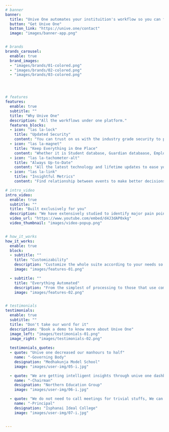 ```yaml
---
# banner
banner:
  title: "Unive One automates your instituition's workflow so you can focus on the big picture"
  button: "Get Unive One"
  button_link: "https://unive.one/contact"
  image: "images/banner-app.png"


# brands
brands_carousel:
  enable: true
  brand_images:
  - "images/brands/01-colored.png"
  - "images/brands/02-colored.png"
  - "images/brands/03-colored.png"




# features
features:
  enable: true
  subtitle: ""
  title: "Why Unive One"
  description: "All the workflows under one platform."
  features_blocks:
  - icon: "las la-lock"
    title: "Updated Security"
    content: "You can trust on us with the industry grade security to protect your data."
  - icon: "las la-magnet"
    title: "Keep Everything in One Place"
    content: "Whether it is Student database, Guardian databaase, Employee database; Your data is always with you."
  - icon: "las la-tachometer-alt"
    title: "Always Up-to-Date"
    content: "All the latest technology and lifetime updates to ease your works."
  - icon: "las la-link"
    title: "Insightful Metrics"
    content: "Find relationship between events to make better decisions."

# intro_video
intro_video:   
  enable: true
  subtitle: ""
  title: "Built exclusively for you"
  description: "We have extensively studied to identify major pain points and time hogs in instituitions and addressed those pain points to increase system efficiency."
  video_url: "https://www.youtube.com/embed/d4J3dAP0xkg"
  video_thumbnail: "images/video-popup.png"


# how_it_works
how_it_works:   
  enable: true
  block:
  - subtitle: ""
    title: "Customizability"
    description: "Customize the whole suite according to your needs so you feel at home."
    image: "images/features-01.png"

  - subtitle: ""
    title: "Everything Automated"
    description: "From the simplest of processing to those that use complex workflows, Unive can handle them all."
    image: "images/features-02.png"


# testimonials
testimonials:   
  enable: true
  subtitle: ""
  title: "Don't take our word for it"
  description: "Book a demo to know more about Unive One"
  image_left: "images/testimonials-01.png"
  image_right: "images/testimonials-02.png"
  
  testimonials_quotes:
  - quote: "Unive one decreased our manhours to half"
    name: "-Governing Body"
    designation: "Medhakunja Model School"
    image: "images/user-img/05-i.jpg"

  - quote: "We are getting intelligent insights through unive one dashboard to prioritize things"
    name: "-Chairman"
    designation: "Northern Education Group"
    image: "images/user-img/06-i.jpg"

  - quote: "We do not need to call meetings for trivial stuffs, We can get all the information right from the dashboard"
    name: "-Principal"
    designation: "Isphanai Ideal College"
    image: "images/user-img/07-i.jpg"


---
```

